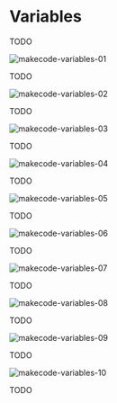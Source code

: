 # Variables

TODO

![makecode-variables-01](assets/makecode-variables-01.png)

TODO

![makecode-variables-02](assets/makecode-variables-02.png)

TODO

![makecode-variables-03](assets/makecode-variables-03.png)

TODO

![makecode-variables-04](assets/makecode-variables-04.png)

TODO

![makecode-variables-05](assets/makecode-variables-05.png)

TODO

![makecode-variables-06](assets/makecode-variables-06.png)

TODO

![makecode-variables-07](assets/makecode-variables-07.png)

TODO

![makecode-variables-08](assets/makecode-variables-08.png)

TODO

![makecode-variables-09](assets/makecode-variables-09.png)

TODO

![makecode-variables-10](assets/makecode-variables-10.png)

TODO